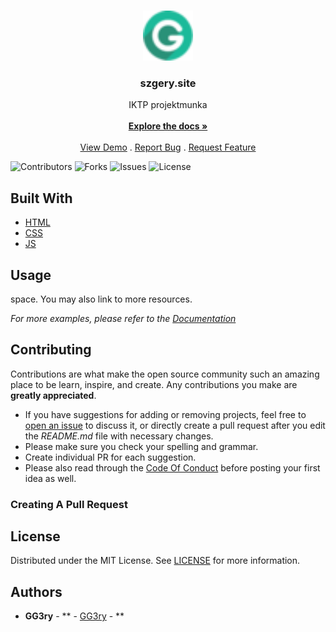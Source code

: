 <br/>
<p align="center">
  <a href="https://github.com/GG3ry/gg3ry.github.io">
    <img src="https://github.com/gg3ry/gg3ry.github.io/blob/main/src/favicon-32x32.png?raw=true" alt="Logo" width="80" height="80">
  </a>

  <h3 align="center">szgery.site</h3>

  <p align="center">
    IKTP projektmunka
    <br/>
    <br/>
    <a href="https://github.com/GG3ry/gg3ry.github.io"><strong>Explore the docs »</strong></a>
    <br/>
    <br/>
    <a href="https://github.com/GG3ry/gg3ry.github.io">View Demo</a>
    .
    <a href="https://github.com/GG3ry/gg3ry.github.io/issues">Report Bug</a>
    .
    <a href="https://github.com/GG3ry/gg3ry.github.io/issues">Request Feature</a>
  </p>
</p>

![Contributors](https://img.shields.io/github/contributors/GG3ry/gg3ry.github.io?color=dark-green) ![Forks](https://img.shields.io/github/forks/GG3ry/gg3ry.github.io?style=social) ![Issues](https://img.shields.io/github/issues/GG3ry/gg3ry.github.io) ![License](https://img.shields.io/github/license/GG3ry/gg3ry.github.io) 

## Built With



* [HTML](https://www.w3schools.com/html/)
* [CSS](https://www.w3schools.com/css/default.asp)
* [JS](https://www.w3schools.com/js/default.asp)

## Usage

space. You may also link to more resources.

_For more examples, please refer to the [Documentation](https://example.com)_

## Contributing

Contributions are what make the open source community such an amazing place to be learn, inspire, and create. Any contributions you make are **greatly appreciated**.
* If you have suggestions for adding or removing projects, feel free to [open an issue](https://github.com/GG3ry/gg3ry.github.io/issues/new) to discuss it, or directly create a pull request after you edit the *README.md* file with necessary changes.
* Please make sure you check your spelling and grammar.
* Create individual PR for each suggestion.
* Please also read through the [Code Of Conduct](https://github.com/GG3ry/gg3ry.github.io/blob/main/CODE_OF_CONDUCT.md) before posting your first idea as well.

### Creating A Pull Request



## License

Distributed under the MIT License. See [LICENSE](https://github.com/GG3ry/gg3ry.github.io/blob/main/LICENSE.md) for more information.

## Authors

* **GG3ry** - ** - [GG3ry](https://github.com/GG3ry/) - **
